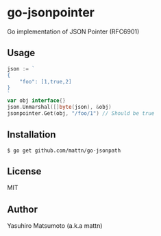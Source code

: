 # go-jsonpointer

Go implementation of JSON Pointer (RFC6901)

## Usage

```go
json := `
{
	"foo": [1,true,2]
}
`
var obj interface{}
json.Unmarshal([]byte(json), &obj)
jsonpointer.Get(obj, "/foo/1") // Should be true
```

## Installation

```
$ go get github.com/mattn/go-jsonpath
```

## License

MIT

## Author

Yasuhiro Matsumoto (a.k.a mattn)
